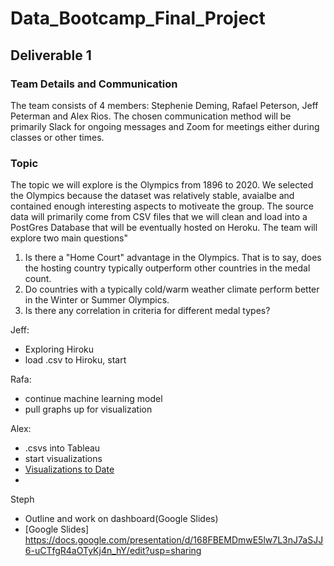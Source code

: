 # Data_Bootcamp_Final_Project

## Deliverable 1

### Team Details and Communication
The team consists of 4 members: Stephenie Deming, Rafael Peterson, Jeff Peterman and Alex Rios.
The chosen communication method will be primarily Slack for ongoing messages and Zoom for meetings either during classes or other times.

### Topic
The topic we will explore is the Olympics from 1896 to 2020. We selected the Olympics because the dataset was relatively stable, avaialbe and contained enough interesting aspects to motiveate the group.  The source data will primarily come from CSV files that we will clean and load into a PostGres Database that will be eventually hosted on Heroku.  The team will explore two main questions"
  1.  Is there a "Home Court" advantage in the Olympics.  That is to say, does the hosting country typically outperform other countries in the medal count.
  2.  Do countries with a typically cold/warm weather climate perform better in the Winter or Summer Olympics.
  3.  Is there any correlation in criteria for different medal types?

Jeff:
- Exploring Hiroku 
- load .csv to Hiroku, start

Rafa:
- continue machine learning model 
- pull graphs up for visualization

Alex:
- .csvs into Tableau
- start visualizations
- [Visualizations to Date](https://public.tableau.com/app/profile/alejandro.rios3687/viz/OlympicMedals_16448609838870/MedalWinnersbyCountry)
- 

Steph
- Outline and work on dashboard(Google Slides)
- [Google Slides]  https://docs.google.com/presentation/d/168FBEMDmwE5lw7L3nJ7aSJJ6-uCTfgR4aOTyKj4n_hY/edit?usp=sharing
